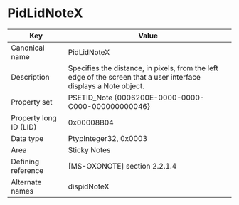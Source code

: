 # PidLidNoteX

| Key | Value |
|---|---|
| Canonical name | PidLidNoteX |
| Description | Specifies the distance, in pixels, from the left edge of the screen that a user interface displays a Note object. |
| Property set | PSETID_Note {0006200E-0000-0000-C000-000000000046} |
| Property long ID (LID) | 0x00008B04 |
| Data type | PtypInteger32, 0x0003 |
| Area | Sticky Notes |
| Defining reference | [MS-OXONOTE] section 2.2.1.4 |
| Alternate names | dispidNoteX |
